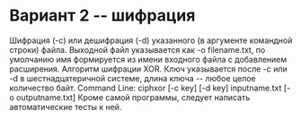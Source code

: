 # Вариант 2 -- шифрация
Шифрация (-c) или дешифрация (-d) указанного (в аргументе командной строки)
файла. Выходной файл указывается как -o filename.txt, по умолчанию имя
формируется из имени входного файла с добавлением расширения.
Алгоритм шифрации XOR. Ключ указывается после -c или -d в шестнадцатеричной
системе, длина ключа -- любое целое количество байт.
Command Line: ciphxor [-c key] [-d key] inputname.txt [-o outputname.txt]
Кроме самой программы, следует написать автоматические тесты к ней.
